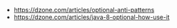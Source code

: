 - https://dzone.com/articles/optional-anti-patterns
- https://dzone.com/articles/java-8-optional-how-use-it
